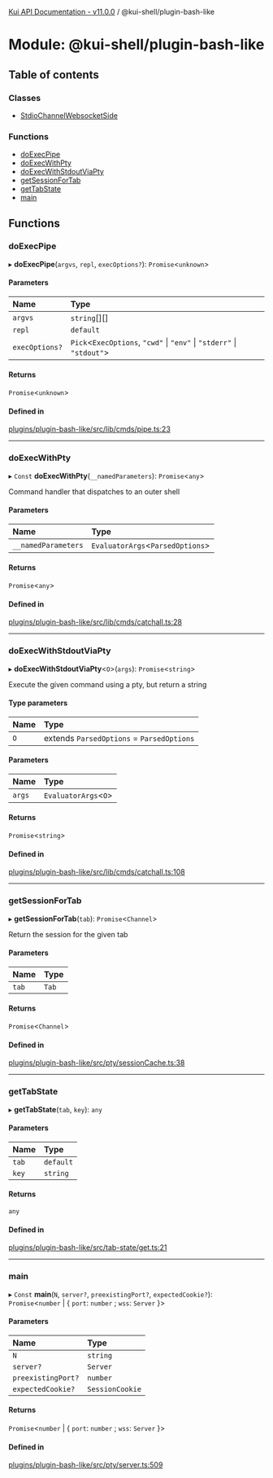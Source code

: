 [Kui API Documentation - v11.0.0](../README.md) / @kui-shell/plugin-bash-like

# Module: @kui-shell/plugin-bash-like

## Table of contents

### Classes

- [StdioChannelWebsocketSide](../classes/kui_shell_plugin_bash_like.StdioChannelWebsocketSide.md)

### Functions

- [doExecPipe](kui_shell_plugin_bash_like.md#doexecpipe)
- [doExecWithPty](kui_shell_plugin_bash_like.md#doexecwithpty)
- [doExecWithStdoutViaPty](kui_shell_plugin_bash_like.md#doexecwithstdoutviapty)
- [getSessionForTab](kui_shell_plugin_bash_like.md#getsessionfortab)
- [getTabState](kui_shell_plugin_bash_like.md#gettabstate)
- [main](kui_shell_plugin_bash_like.md#main)

## Functions

### doExecPipe

▸ **doExecPipe**(`argvs`, `repl`, `execOptions?`): `Promise`<`unknown`\>

#### Parameters

| Name           | Type                                                                   |
| :------------- | :--------------------------------------------------------------------- |
| `argvs`        | `string`[][]                                                           |
| `repl`         | `default`                                                              |
| `execOptions?` | `Pick`<`ExecOptions`, `"cwd"` \| `"env"` \| `"stderr"` \| `"stdout"`\> |

#### Returns

`Promise`<`unknown`\>

#### Defined in

[plugins/plugin-bash-like/src/lib/cmds/pipe.ts:23](https://github.com/kubernetes-sigs/kui/blob/kui/plugins/plugin-bash-like/src/lib/cmds/pipe.ts#L23)

---

### doExecWithPty

▸ `Const` **doExecWithPty**(`__namedParameters`): `Promise`<`any`\>

Command handler that dispatches to an outer shell

#### Parameters

| Name                | Type                              |
| :------------------ | :-------------------------------- |
| `__namedParameters` | `EvaluatorArgs`<`ParsedOptions`\> |

#### Returns

`Promise`<`any`\>

#### Defined in

[plugins/plugin-bash-like/src/lib/cmds/catchall.ts:28](https://github.com/kubernetes-sigs/kui/blob/kui/plugins/plugin-bash-like/src/lib/cmds/catchall.ts#L28)

---

### doExecWithStdoutViaPty

▸ **doExecWithStdoutViaPty**<`O`\>(`args`): `Promise`<`string`\>

Execute the given command using a pty, but return a string

#### Type parameters

| Name | Type                                      |
| :--- | :---------------------------------------- |
| `O`  | extends `ParsedOptions` = `ParsedOptions` |

#### Parameters

| Name   | Type                  |
| :----- | :-------------------- |
| `args` | `EvaluatorArgs`<`O`\> |

#### Returns

`Promise`<`string`\>

#### Defined in

[plugins/plugin-bash-like/src/lib/cmds/catchall.ts:108](https://github.com/kubernetes-sigs/kui/blob/kui/plugins/plugin-bash-like/src/lib/cmds/catchall.ts#L108)

---

### getSessionForTab

▸ **getSessionForTab**(`tab`): `Promise`<`Channel`\>

Return the session for the given tab

#### Parameters

| Name  | Type  |
| :---- | :---- |
| `tab` | `Tab` |

#### Returns

`Promise`<`Channel`\>

#### Defined in

[plugins/plugin-bash-like/src/pty/sessionCache.ts:38](https://github.com/kubernetes-sigs/kui/blob/kui/plugins/plugin-bash-like/src/pty/sessionCache.ts#L38)

---

### getTabState

▸ **getTabState**(`tab`, `key`): `any`

#### Parameters

| Name  | Type      |
| :---- | :-------- |
| `tab` | `default` |
| `key` | `string`  |

#### Returns

`any`

#### Defined in

[plugins/plugin-bash-like/src/tab-state/get.ts:21](https://github.com/kubernetes-sigs/kui/blob/kui/plugins/plugin-bash-like/src/tab-state/get.ts#L21)

---

### main

▸ `Const` **main**(`N`, `server?`, `preexistingPort?`, `expectedCookie?`): `Promise`<`number` \| { `port`: `number` ; `wss`: `Server` }\>

#### Parameters

| Name               | Type            |
| :----------------- | :-------------- |
| `N`                | `string`        |
| `server?`          | `Server`        |
| `preexistingPort?` | `number`        |
| `expectedCookie?`  | `SessionCookie` |

#### Returns

`Promise`<`number` \| { `port`: `number` ; `wss`: `Server` }\>

#### Defined in

[plugins/plugin-bash-like/src/pty/server.ts:509](https://github.com/kubernetes-sigs/kui/blob/kui/plugins/plugin-bash-like/src/pty/server.ts#L509)
